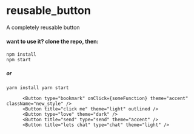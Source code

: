 # reusable_button

A completely reusable button

#### want to use it? clone the repo, then:

#### 
```
npm install 
npm start
```

##### or

#### 
```
yarn install yarn start
```

```
      <Button type="bookmark" onClick={someFunction} theme="accent" className="new_style" />
      <Button title="click me" theme="light" outlined />
      <Button type="love" theme="dark" />
      <Button title="send" type="send" theme="accent" />
      <Button title="lets chat" type="chat" theme="light" />
```
